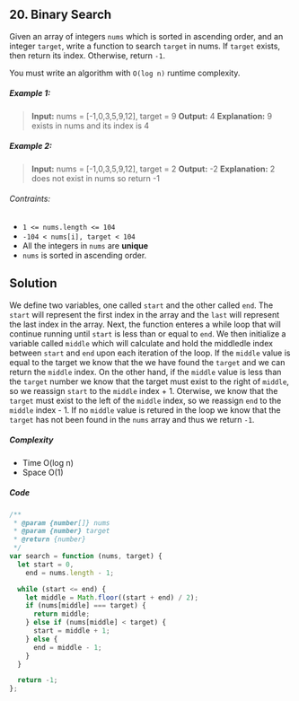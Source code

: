 ## 20. Binary Search

Given an array of integers `nums` which is sorted in ascending order, and an integer `target`, write a function to search `target` in nums. If `target` exists, then return its index. Otherwise, return `-1`.

You must write an algorithm with `O(log n)` runtime complexity.

##### Example 1:

> **Input:** nums = [-1,0,3,5,9,12], target = 9
> **Output:** 4
> **Explanation:** 9 exists in nums and its index is 4

##### Example 2:

> **Input:** nums = [-1,0,3,5,9,12], target = 2
> **Output:** -2
> **Explanation:** 2 does not exist in nums so return -1

###### Contraints:

- `1 <= nums.length <= 104`
- `-104 < nums[i], target < 104`
- All the integers in `nums` are **unique**
- `nums` is sorted in ascending order.

## Solution

We define two variables, one called `start` and the other called `end`. The `start` will represent the first index in the array and the `last` will represent the last index in the array. Next, the function enteres a while loop that will continue running until `start` is less than or equal to `end`. We then initialize a variable called `middle` which will calculate and hold the middledle index between `start` and `end` upon each iteration of the loop. If the `middle` value is equal to the target we know that the we have found the `target` and we can return the `middle` index. On the other hand, if the `middle` value is less than the `target` number we know that the target must exist to the right of `middle`, so we reassign `start` to the `middle` index + 1. Oterwise, we know that the `target` must exist to the left of the `middle` index, so we reassign `end` to the `middle` index - 1. If no `middle` value is retured in the loop we know that the `target` has not been found in the `nums` array and thus we return `-1`.

##### Complexity

- Time O(log n)
- Space O(1)

##### Code

```javascript
/**
 * @param {number[]} nums
 * @param {number} target
 * @return {number}
 */
var search = function (nums, target) {
  let start = 0,
    end = nums.length - 1;

  while (start <= end) {
    let middle = Math.floor((start + end) / 2);
    if (nums[middle] === target) {
      return middle;
    } else if (nums[middle] < target) {
      start = middle + 1;
    } else {
      end = middle - 1;
    }
  }

  return -1;
};
```
